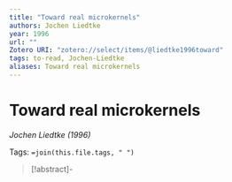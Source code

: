 ```yaml
---
title: "Toward real microkernels"
authors: Jochen Liedtke
year: 1996
url: ""
Zotero URI: "zotero://select/items/@liedtke1996toward"
tags: to-read, Jochen-Liedtke
aliases: Toward real microkernels
---
```


# Toward real microkernels  
_Jochen Liedtke (1996)_

Tags: `=join(this.file.tags, " ")`

> [!abstract]-
> 


